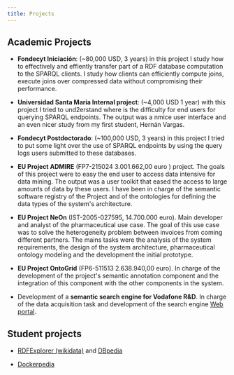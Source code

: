 ```yaml
---
title: Projects
---
```


## Academic Projects

 - **Fondecyt Iniciación**: (~80,000 USD, 3 years) in this project I study how to effectively and effiently transfer part of a RDF database computation to the SPARQL clients. I study how clients can efficiently compute joins, execute joins over compressed data without compromising their performance.

 - **Universidad Santa Maria Internal project**: (~4,000 USD 1 year) with this project I tried to und2erstand where is the difficulty for end users for querying SPARQL endpoints. The output was a nmice user interface and an even nicer study from my first student, Hernán Vargas. 

 - **Fondecyt Postdoctorado**: (~100,000 USD, 3 years) in this project I tried to put some light over the use of SPARQL endpoints by using the query logs users submitted to these databases.

 - **EU Project ADMIRE** (FP7-215024 3.001.662,00 euro ) project. The goals of this project were to easy the end user to access data intensive for data mining. The output was a user toolkit that eased the access to large amounts of data by these users. I have been in charge of the semantic software registry of the Project and of the ontologies for defining the data types of the system's architecture. 

 - **EU Project NeOn** (IST-2005-027595, 14.700.000 euro). Main developer and analyst of the pharmaceutical use case. The goal of this use case was to solve the heterogeneity problem between invoices from coming different partners. The mains tasks were the analysis of the system requirements, the design of the system architecture, pharmaceutical ontology modeling and the development the initial prototype.

 - **EU Project OntoGrid** (FP6-511513 2.638.940,00 euro). In charge of the development of the project's semantic annotation component  and the integration of this component with the other components in  the system.

 - Development of a **semantic search engine for Vodafone R&D**. In charge of the data acquisition task and development of the search engine [Web portal](http://www.w3.org/2001/sw/sweo/public/UseCases/Vodafone-es/).


## Student projects

 - [RDFExplorer (wikidata)](https://www.rdfexplorer.org/) and [DBpedia](https://dbpedia.rdfexplorer.org/) 

 - [Dockerpedia](https://dockerpedia.inf.utfsm.cl)